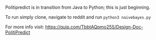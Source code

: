 Politipredict is in transition from Java to Python; this is just beginning.

To run simply clone, navigate to reddit and run `python3 naivebayes.py`

For more info visit: https://quip.com/TbbtAQpmo25S/Design-Doc-PolitiPredict
